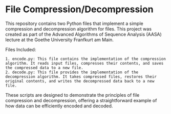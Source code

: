 # File Compression/Decompression

This repository contains two Python files that implement a simple compression and decompression algorithm for files.
This project was created as part of the Advanced Algorithms of Sequence Analysis (AASA) lecture at the Goethe University Franfkurt am Main.

Files Included:

    1. encode.py: This file contains the implementation of the compression algorithm. It reads input files, compresses their contents, and saves the compressed data to a new file.
    2. decode.py: This file provides the implementation of the decompression algorithm. It takes compressed files, restores their original contents, and writes the decompressed data back to a new file.

These scripts are designed to demonstrate the principles of file compression and decompression, offering a straightforward example of how data can be efficiently encoded and decoded.

